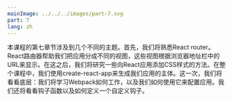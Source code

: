 ```yaml
---
mainImage: ../../../images/part-7.svg
part: 7
lang: zh
---
```


<div class="intro">

<!-- The seventh part of the course touches on several different themes. First, we'll get familiar with React router. React router helps us divide the application into different views that are shown based on the URL in the browser's address bar. After this, we'll look at a few more ways to add CSS styles to React applications. During the entire course, we've used create-react-app to generate the body of our applications. This time, we'll take a look under the hood: we'll learn how Webpack works and how we can use it to configure the application ourselves. We shall also have a look at hook functions and how to define a custom hook.-->
 本课程的第七章节涉及到几个不同的主题。首先，我们将熟悉React router。React路由器帮助我们把应用分成不同的视图，这些视图根据浏览器地址栏中的URL来显示。在这之后，我们将研究一些向React应用添加CSS样式的方法。在整个课程中，我们使用create-react-app来生成我们应用的主体。这一次，我们将看看底层：我们将学习Webpack如何工作，以及我们如何使用它来配置应用。我们还将看看钩子函数以及如何定义一个自定义钩子。

</div>
